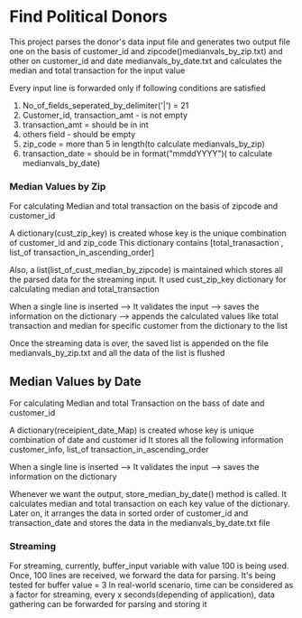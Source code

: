# Find Political Donors

This project parses the donor's data input file and generates 
two output file one on the basis of customer_id and zipcode()medianvals_by_zip.txt) and other on customer_id and date medianvals_by_date.txt and calculates the median and total transaction for the input value
 

Every input line is forwarded only if following conditions are satisfied
1. No_of_fields_seperated_by_delimiter('|') = 21
2. Customer_id, transaction_amt - is not empty
4. transaction_amt = should be in int
3. others field - should be empty
5. zip_code = more than 5 in length(to calculate medianvals_by_zip)
6. transaction_date = should be in format("mmddYYYY")( to calculate medianvals_by_date)

### Median Values by Zip
For calculating Median and total transaction on the basis of zipcode and customer_id

A dictionary(cust_zip_key) is created whose key is the unique combination of customer_id and zip_code
This dictionary contains [total_tranasaction , list_of transaction_in_ascending_order]

Also, a list(list_of_cust_median_by_zipcode) is maintained which stores all the parsed data for the streaming input.
It used cust_zip_key dictionary for calculating median and total_transaction

When a single line is inserted 
--> It validates the input 
--> saves the information on the dictionary 
--> appends the calculated values like total transaction and median for specific customer from the dictionary to the list

Once the streaming data is over, the saved list is appended on the file medianvals_by_zip.txt and all the data of the list is flushed


## Median Values by Date
For calculating Median and total Transaction on the bass of date and customer_id

A dictionary(receipient_date_Map) is created whose key is unique combination of date and customer id
It stores all the following information customer_info, list_of transaction_in_ascending_order

When a single line is inserted 
--> It validates the input 
--> saves the information on the dictionary

Whenever we want the output, store_median_by_date() method is called. 
It calculates median and total transaction on each key value of the dictionary.
Later on, it arranges the data in sorted order of customer_id and transaction_date and stores the data in the medianvals_by_date.txt file


### Streaming
For streaming, currently, buffer_input variable with value 100 is being used. Once, 100 lines are received, we forward the data for parsing. It's being tested for buffer value = 3
In real-world scenario, time can be considered as a factor for streaming, every x seconds(depending of application), data gathering can be forwarded for parsing and storing it





